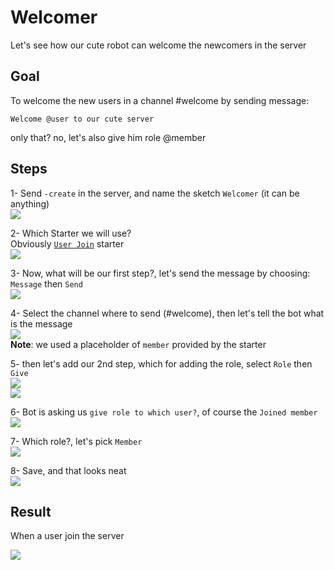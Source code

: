 # Welcomer
Let's see how our cute robot can welcome the newcomers in the server

## Goal
To welcome the new users in a channel #welcome
by sending message:
```
Welcome @user to our cute server
```

only that? no, let's also give him role @member
## Steps
1- Send `-create` in the server, and name the sketch `Welcomer` (it can be anything)\
![](https://i.imgur.com/H9Tpa4p.jpg)

2- Which Starter we will use?\
Obviously [`User Join`](../starters/memberJoin.md) starter\
![](https://i.imgur.com/ebzwUok.jpg)

3- Now, what will be our first step?, let's send the message by choosing: `Message` then `Send`\
![](https://i.imgur.com/6f6372z.jpg)

4- Select the channel where to send (#welcome), then let's tell the bot what is the message\
![](https://i.imgur.com/1G7MvAj.jpg)\
**Note**: we used a placeholder of `member` provided by the starter

5- then let's add our 2nd step, which for adding the role, select `Role` then `Give`\
![](https://i.imgur.com/ljKooh1.jpg)\
![](https://i.imgur.com/3aKMlPm.jpg)

6- Bot is asking us `give role to which user?`, of course the `Joined member`\
![](https://i.imgur.com/MiSXLxu.jpg)

7- Which role?, let's pick `Member`\
![](https://i.imgur.com/pechlZI.jpg)

8- Save, and that looks neat\
![](https://i.imgur.com/JHpP58b.jpg)

## Result
When a user join the server

![](https://i.imgur.com/VbIS3q0.jpg)